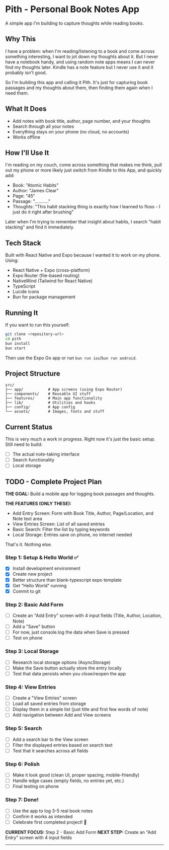 # Pith - Personal Book Notes App

A simple app I'm building to capture thoughts while reading books.

## Why This

I have a problem: when I'm reading/listening to a book and come across something interesting, I want to jot down my thoughts about it. But I never have a notebook handy, and using random note apps means I can never find my thoughts later. Kindle has a note feature but I never use it and it probably isn't good.

So I'm building this app and calling it Pith. It's just for capturing book passages and my thoughts about them, then finding them again when I need them.

## What It Does

- Add notes with book title, author, page number, and your thoughts
- Search through all your notes
- Everything stays on your phone (no cloud, no accounts)
- Works offline

## How I'll Use It

I'm reading on my couch, come across something that makes me think, pull out my phone or more likely just switch from Kindle to this App, and quickly add:

- Book: "Atomic Habits"
- Author: "James Clear"
- Page: "45"
- Passage: "..........."
- Thoughts: "This habit stacking thing is exactly how I learned to floss - I just do it right after brushing"

Later when I'm trying to remember that insight about habits, I search "habit stacking" and find it immediately.

## Tech Stack

Built with React Native and Expo because I wanted it to work on my phone. Using:

- React Native + Expo (cross-platform)
- Expo Router (file-based routing)
- NativeWind (Tailwind for React Native)
- TypeScript
- Lucide icons
- Bun for package management

## Running It

If you want to run this yourself:

```bash
git clone <repository-url>
cd pith
bun install
bun start
```

Then use the Expo Go app or run `bun run ios`/`bun run android`.

## Project Structure

```
src/
├── app/           # App screens (using Expo Router)
├── components/    # Reusable UI stuff
├── features/      # Main app functionality
├── lib/           # Utilities and hooks
├── config/        # App config
└── assets/        # Images, fonts and stuff
```

## Current Status

This is very much a work in progress. Right now it's just the basic setup. Still need to build:

- [ ] The actual note-taking interface
- [ ] Search functionality
- [ ] Local storage

## TODO - Complete Project Plan

**THE GOAL:** Build a mobile app for logging book passages and thoughts.

**THE FEATURES (ONLY THESE):**

- Add Entry Screen: Form with Book Title, Author, Page/Location, and Note text area
- View Entries Screen: List of all saved entries
- Basic Search: Filter the list by typing keywords
- Local Storage: Entries save on phone, no internet needed

That's it. Nothing else.

### Step 1: Setup & Hello World ✅

- [x] Install development environment
- [x] Create new project
- [x] Better structure than blank-typescript expo template
- [x] Get "Hello World" running
- [x] Commit to git

### Step 2: Basic Add Form

- [ ] Create an "Add Entry" screen with 4 input fields (Title, Author, Location, Note)
- [ ] Add a "Save" button
- [ ] For now, just console.log the data when Save is pressed
- [ ] Test on phone

### Step 3: Local Storage

- [ ] Research local storage options (AsyncStorage)
- [ ] Make the Save button actually store the entry locally
- [ ] Test that data persists when you close/reopen the app

### Step 4: View Entries

- [ ] Create a "View Entries" screen
- [ ] Load all saved entries from storage
- [ ] Display them in a simple list (just title and first few words of note)
- [ ] Add navigation between Add and View screens

### Step 5: Search

- [ ] Add a search bar to the View screen
- [ ] Filter the displayed entries based on search text
- [ ] Test that it searches across all fields

### Step 6: Polish

- [ ] Make it look good (clean UI, proper spacing, mobile-friendly)
- [ ] Handle edge cases (empty fields, no entries yet, etc.)
- [ ] Final testing on phone

### Step 7: Done!

- [ ] Use the app to log 3-5 real book notes
- [ ] Confirm it works as intended
- [ ] Celebrate first completed project! 🎉

**CURRENT FOCUS:** Step 2 - Basic Add Form
**NEXT STEP:** Create an "Add Entry" screen with 4 input fields

---
